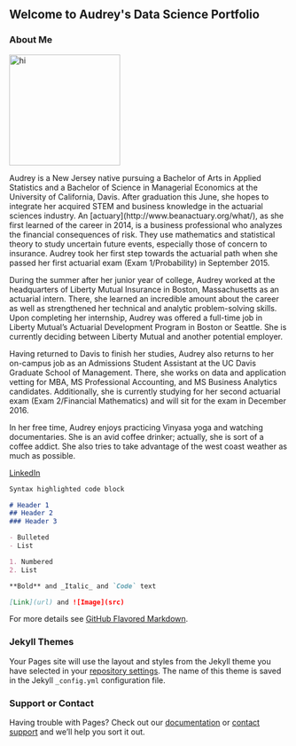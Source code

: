 ## Welcome to Audrey's Data Science Portfolio

### About Me

<div class="col span_2_left">
    <img src="https://media.licdn.com/media/AAEAAQAAAAAAAAlNAAAAJDc2MDc4Y2M5LWQ2ZjgtNDQ4MS04MTI5LWY3NzYwZDc2NzJkYg.jpg" width="200" alt="hi" class="inline"/>
    </div>

<div class="col span_2_right">
<p>
Audrey is a New Jersey native pursuing a Bachelor of Arts in Applied Statistics and a Bachelor of Science in Managerial Economics at the University of California, Davis. After graduation this June, she hopes to integrate her acquired STEM and business knowledge in the actuarial sciences industry. An [actuary](http://www.beanactuary.org/what/), as she first learned of the career in 2014, is a business professional who analyzes the financial consequences of risk. They use mathematics and statistical theory to study uncertain future events, especially those of concern to insurance. Audrey took her first step towards the actuarial path when she passed her first actuarial exam (Exam 1/Probability) in September 2015. 

During the summer after her junior year of college, Audrey worked at the headquarters of Liberty Mutual Insurance in Boston, Massachusetts as an actuarial intern. There, she learned an incredible amount about the career as well as strengthened her technical and analytic problem-solving skills. Upon completing her internship, Audrey was offered a full-time job in Liberty Mutual’s Actuarial Development Program in Boston or Seattle. She is currently deciding between Liberty Mutual and another potential employer.

Having returned to Davis to finish her studies, Audrey also returns to her on-campus job as an Admissions Student Assistant at the UC Davis Graduate School of Management. There, she works on data and application vetting for MBA, MS Professional Accounting, and MS Business Analytics candidates. Additionally, she is currently studying for her second actuarial exam (Exam 2/Financial Mathematics) and will sit for the exam in December 2016.

In her free time, Audrey enjoys practicing Vinyasa yoga and watching documentaries. She is an avid coffee drinker; actually, she is sort of a coffee addict. She also tries to take advantage of the west coast weather as much as possible.

</p>
</div>

[LinkedIn](https://www.linkedin.com/in/audreychu/)

```markdown
Syntax highlighted code block

# Header 1
## Header 2
### Header 3

- Bulleted
- List

1. Numbered
2. List

**Bold** and _Italic_ and `Code` text

[Link](url) and ![Image](src)
```

For more details see [GitHub Flavored Markdown](https://guides.github.com/features/mastering-markdown/).

### Jekyll Themes

Your Pages site will use the layout and styles from the Jekyll theme you have selected in your [repository settings](https://github.com/audreychu/audreychu.github.io/settings). The name of this theme is saved in the Jekyll `_config.yml` configuration file.

### Support or Contact

Having trouble with Pages? Check out our [documentation](https://help.github.com/categories/github-pages-basics/) or [contact support](https://github.com/contact) and we’ll help you sort it out.
